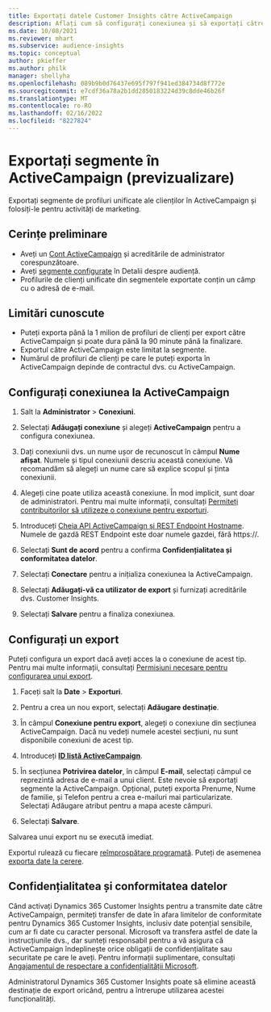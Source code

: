 ```yaml
---
title: Exportați datele Customer Insights către ActiveCampaign
description: Aflați cum să configurați conexiunea și să exportați către ActiveCampaign.
ms.date: 10/08/2021
ms.reviewer: mhart
ms.subservice: audience-insights
ms.topic: conceptual
author: pkieffer
ms.author: philk
manager: shellyha
ms.openlocfilehash: 089b9b0d76437e695f797f941ed384734d8f772e
ms.sourcegitcommit: e7cdf36a78a2b1dd2850183224d39c8dde46b26f
ms.translationtype: MT
ms.contentlocale: ro-RO
ms.lasthandoff: 02/16/2022
ms.locfileid: "8227824"
---
```

# <a name="export-segments-to-activecampaign-preview"></a>Exportați segmente în ActiveCampaign (previzualizare)

Exportați segmente de profiluri unificate ale clienților în ActiveCampaign și folosiți-le pentru activități de marketing.

## <a name="prerequisites"></a>Cerințe preliminare

-   Aveți un [Cont ActiveCampaign](https://www.activecampaign.com/) și acreditările de administrator corespunzătoare.
-   Aveți [segmente configurate](segments.md) în Detalii despre audiență.
-   Profilurile de clienți unificate din segmentele exportate conțin un câmp cu o adresă de e-mail.

## <a name="known-limitations"></a>Limitări cunoscute

- Puteți exporta până la 1 milion de profiluri de clienți per export către ActiveCampaign și poate dura până la 90 minute până la finalizare.
- Exportul către ActiveCampaign este limitat la segmente.
- Numărul de profiluri de clienți pe care le puteți exporta în ActiveCampaign depinde de contractul dvs. cu ActiveCampaign.

## <a name="set-up-connection-to-activecampaign"></a>Configurați conexiunea la ActiveCampaign

1. Salt la **Administrator** > **Conexiuni**.

1. Selectați **Adăugați conexiune** și alegeți **ActiveCampaign** pentru a configura conexiunea.

1. Dați conexiunii dvs. un nume ușor de recunoscut în câmpul **Nume afișat**. Numele și tipul conexiunii descriu această conexiune. Vă recomandăm să alegeți un nume care să explice scopul și ținta conexiunii.

1. Alegeți cine poate utiliza această conexiune. În mod implicit, sunt doar de administratori. Pentru mai multe informații, consultați [Permiteți contribuitorilor să utilizeze o conexiune pentru exporturi](connections.md#allow-contributors-to-use-a-connection-for-exports).

1. Introduceți [Cheia API ActiveCampaign și REST Endpoint Hostname](https://help.activecampaign.com/hc/articles/207317590-Getting-started-with-the-API#how-to-obtain-your-activecampaign-api-url-and-key). Numele de gazdă REST Endpoint este doar numele gazdei, fără https://. 

1. Selectați **Sunt de acord** pentru a confirma **Confidențialitatea și conformitatea datelor**.

1. Selectați **Conectare** pentru a inițializa conexiunea la ActiveCampaign.

1. Selectați **Adăugați-vă ca utilizator de export** și furnizați acreditările dvs. Customer Insights.

1. Selectați **Salvare** pentru a finaliza conexiunea.

## <a name="configure-an-export"></a>Configurați un export

Puteți configura un export dacă aveți acces la o conexiune de acest tip. Pentru mai multe informații, consultați [Permisiuni necesare pentru configurarea unui export](export-destinations.md#set-up-a-new-export).

1. Faceți salt la **Date** > **Exporturi**.

1. Pentru a crea un nou export, selectați **Adăugare destinație**.

1. În câmpul **Conexiune pentru export**, alegeți o conexiune din secțiunea ActiveCampaign. Dacă nu vedeți numele acestei secțiuni, nu sunt disponibile conexiuni de acest tip.

1. Introduceți [**ID listă ActiveCampaign**](https://help.activecampaign.com/hc/articles/360000030559-How-to-create-a-list-in-ActiveCampaign).    

1. În secțiunea **Potrivirea datelor**, în câmpul **E-mail**, selectați câmpul ce reprezintă adresa de e-mail a unui client. Este nevoie să exportați segmente la ActiveCampaign. Opțional, puteți exporta Prenume, Nume de familie, și Telefon pentru a crea e-mailuri mai particularizate. Selectați Adăugare atribut pentru a mapa aceste câmpuri.

1. Selectați **Salvare**.

Salvarea unui export nu se execută imediat.

Exportul rulează cu fiecare [reîmprospătare programată](system.md#schedule-tab). Puteți de asemenea [exporta date la cerere](export-destinations.md#run-exports-on-demand). 


## <a name="data-privacy-and-compliance"></a>Confidențialitatea și conformitatea datelor

Când activați Dynamics 365 Customer Insights pentru a transmite date către ActiveCampaign, permiteți transfer de date în afara limitelor de conformitate pentru Dynamics 365 Customer Insights, inclusiv date potențial sensibile, cum ar fi date cu caracter personal. Microsoft va transfera astfel de date la instrucțiunile dvs., dar sunteți responsabil pentru a vă asigura că ActiveCampaign îndeplinește orice obligații de confidențialitate sau securitate pe care le aveți. Pentru informații suplimentare, consultați [Angajamentul de respectare a confidențialității Microsoft](https://go.microsoft.com/fwlink/?linkid=396732).

Administratorul Dynamics 365 Customer Insights poate să elimine această destinație de export oricând, pentru a întrerupe utilizarea acestei funcționalități.
